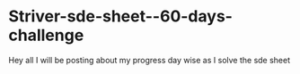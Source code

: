 # Striver-sde-sheet--60-days-challenge
Hey all I will be posting about my progress day wise  as I solve the sde sheet 
